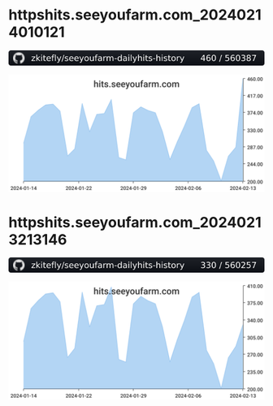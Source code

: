# httpshits.seeyoufarm.com_20240214010121
![httpshits.seeyoufarm.com_20240214010121](/badgesvg/httpshits.seeyoufarm.com_20240214010121.svg)

![httpshits.seeyoufarm.com_20240214010121](/dailyhitssvg/httpshits.seeyoufarm.com_20240214010121.svg)
# httpshits.seeyoufarm.com_20240213213146
![httpshits.seeyoufarm.com_20240213213146](/badgesvg/httpshits.seeyoufarm.com_20240213213146.svg)

![httpshits.seeyoufarm.com_20240213213146](/dailyhitssvg/httpshits.seeyoufarm.com_20240213213146.svg)
